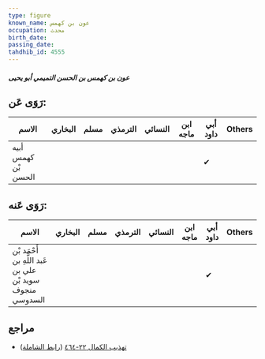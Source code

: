```yaml
---
type: figure
known_name: عون بن كهمس
occupation: محدث
birth_date:
passing_date:
tahdhib_id: 4555
---
```

##### عون بن كهمس بن الحسن التميمي أبو يحيى

## رَوَى عَن:
| الاسم               | البخاري | مسلم | الترمذي | النسائي | ابن ماجه | أبي داود | Others |
| ------------------- | ------- | ---- | ------- | ------- | -------- | -------- | ------ |
| أبيه كهمس بْن الحسن |         |      |         |         |          | ✔        |        |
## رَوَى عَنه:
| الاسم                                                     | البخاري | مسلم | الترمذي | النسائي | ابن ماجه | أبي داود | Others |
| --------------------------------------------------------- | ------- | ---- | ------- | ------- | -------- | -------- | ------ |
| أَحْمَد بْن عَبد اللَّهِ بن علي بن سويد بْن منجوف السدوسي |         |      |         |         |          | ✔        |        |
## مراجع
- [تهذيب الكمال ٢٢-٤٦٤](obsidian://open?vault=Tahdhib-al-Kamal&file=Figures/٤٥٥٥-عون%20بن%20كهمس%20بن%20الحسن%20التميمي%20أبو%20يحيى) ([رابط الشاملة](https://shamela.ws/book/3722/11717))